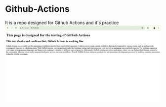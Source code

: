 # Github-Actions
It is a repo designed for Github Actions and it's practice
![Alt text](https://github.com/aviral31/Github-Actions/blob/ce10fd657d808aab0d898be4b6813ebad741a0ae/ss.png)
